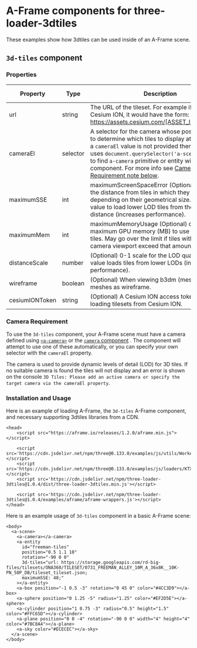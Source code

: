 # A-Frame components for three-loader-3dtiles

These examples show how 3dtiles can be used inside of an A-Frame scene.

## `3d-tiles` component

### Properties

| Property | Type | Description | Default Value |
|----------|------|-------------|---------------|
| url | string | The URL of the tileset. For example if using Cesium ION, it would have the form: https://assets.cesium.com/[ASSET_ID]/tileset.json. | '' |
| cameraEl | selector | A selector for the camera whose position is used to determine which tiles to display at which LOD. If a `cameraEl` value is not provided then component uses `document.querySelector('a-scene').camera` to find `a-camera` primitive or entity with `camera` component. For more info see [Camera Requirement note below](#camera-requirement). | '' |
| maximumSSE | int | maximumScreenSpaceError (Optional) determines the distance from tiles in which they are refined, depending on their geometrical size. Increase the value to load lower LOD tiles from the same view distance (increases performance). | 16 |
| maximumMem | int | maximumMemoryUsage (Optional) determines maximum GPU memory (MB) to use for displaying tiles. May go over the limit if tiles within the camera viewport exceed that amount. | 32 |
| distanceScale | number | (Optional) 0-1 scale for the LOD quality. A lower value loads tiles from lower LODs (increases performance). | 1.0 |
| wireframe | boolean | (Optional) When viewing b3dm (mesh) tiles, show meshes as wireframe. | false | 
| cesiumIONToken | string | (Optional) A Cesium ION access token when loading tilesets from Cesium ION. | '' |

### Camera Requirement
To use the `3d-tiles` component, your A-Frame scene must have a camera defined using [`<a-camera>`](https://aframe.io/docs/1.2.0/primitives/a-camera.html) or the [`camera` component](https://aframe.io/docs/1.2.0/components/camera.html) . The component will attempt to use one of these automatically, or you can specify your own selector with the `cameraEl` property.

The camera is used to provide dynamic levels of detail (LOD) for 3D tiles. If no suitable camera is found the tiles will not display and an error is shown on the console `3D Tiles: Please add an active camera or specify the target camera via the cameraEl property`.

### Installation and Usage

Here is an example of loading A-Frame, the `3d-tiles` A-Frame component, and necessary supporting 3dtiles libraries from a CDN. 

```
<head>
    <script src="https://aframe.io/releases/1.2.0/aframe.min.js"></script>

    <script src='https://cdn.jsdelivr.net/npm/three@0.133.0/examples/js/utils/WorkerPool.js'></script>
    <script src='https://cdn.jsdelivr.net/npm/three@0.133.0/examples/js/loaders/KTX2Loader.js'></script>
    <script src='https://cdn.jsdelivr.net/npm/three-loader-3dtiles@1.0.4/dist/three-loader-3dtiles.min.js'></script>

    <script src='https://cdn.jsdelivr.net/npm/three-loader-3dtiles@1.0.4/examples/aframe/aframe-wrappers.js'></script>
</head>
```

Here is an example usage of `3d-tiles` component in a basic A-Frame scene:
```
<body>
  <a-scene>
    <a-camera></a-camera>
    <a-entity
      id="freeman-tiles"
      position="0.5 1.1 10"
      rotation="-90 0 0"
      3d-tiles="url: https://storage.googleapis.com/rd-big-files/tilesets/ONA360/TILESET/0731_FREEMAN_ALLEY_10M_A_36x8K__10K-PN_50P_DB/tileset_tileset.json;
      maximumSSE: 48;"
    ></a-entity>
    <a-box position="-1 0.5 -3" rotation="0 45 0" color="#4CC3D9"></a-box>
    <a-sphere position="0 1.25 -5" radius="1.25" color="#EF2D5E"></a-sphere>
    <a-cylinder position="1 0.75 -3" radius="0.5" height="1.5" color="#FFC65D"></a-cylinder>
    <a-plane position="0 0 -4" rotation="-90 0 0" width="4" height="4" color="#7BC8A4"></a-plane>
    <a-sky color="#ECECEC"></a-sky>
  </a-scene>
</body>
```
